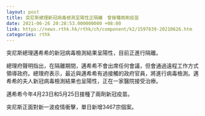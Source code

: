 ```yaml
---
layout: post
title: 突尼斯總理新冠病毒檢測呈陽性正隔離　曾接種兩劑疫苗
date: 2021-06-26 20:28:53.000000000 +08:00
link: https://news.rthk.hk/rthk/ch/component/k2/1597839-20210626.htm
categories: rthk
---
```


突尼斯總理邁希希的新冠病毒檢測結果呈陽性，目前正進行隔離。

總理府聲明指出，在隔離期間，邁希希不會出席任何會議，但會通過遠程工作方式領導政府。總理府表示，最近與邁希希有過接觸的政府官員，將進行病毒檢測。邁希希的夫人新冠病毒檢測結果也呈陽性，正在一家醫院接受治療。

邁希希今年4月23日和5月25日接種了兩劑新冠疫苗。

突尼斯正面對新一波疫情衝擊，單日新增3467宗個案。
